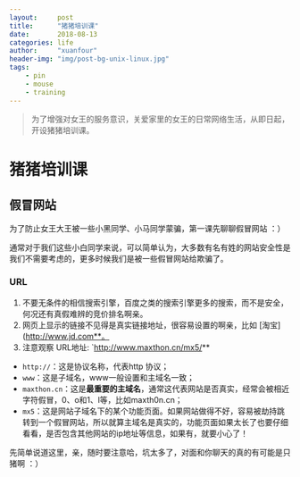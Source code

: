 ```yaml
---
layout:     post
title:      "猪猪培训课"
date:       2018-08-13
categories: life
author:     "xuanfour"
header-img: "img/post-bg-unix-linux.jpg"
tags:
    - pin
    - mouse
    - training
---
```


> 为了增强对女王的服务意识，关爱家里的女王的日常网络生活，从即日起，开设猪猪培训课。

# 猪猪培训课

## 假冒网站

为了防止女王大王被一些小黑同学、小马同学蒙骗，第一课先聊聊假冒网站 ：）

通常对于我们这些小白同学来说，可以简单认为，大多数有名有姓的网站安全性是我们不需要考虑的，更多时候我们是被一些假冒网站给欺骗了。

### URL

1. 不要无条件的相信搜索引擎，百度之类的搜索引擎更多的搜索，而不是安全，何况还有真假难辨的竞价排名啊亲。
2. 网页上显示的链接不见得是真实链接地址，很容易设置的啊亲，比如 [淘宝](http://www.jd.com**。
3. 注意观察 URL地址: `http://www.maxthon.cn/mx5/**
  * `http://`：这是协议名称，代表http 协议；
  * `www`：这是子域名，www一般设置和主域名一致；
  * `maxthon.cn`：这是**最重要的主域名**，通常这代表网站是否真实，经常会被相近字符假冒，0、o和1、l等，比如maxth0n.cn；
  * `mx5`：这是网站子域名下的某个功能页面。如果网站做得不好，容易被劫持跳转到一个假冒网站，所以就算主域名是真实的，功能页面如果太长了也要仔细看看，是否包含其他网站的ip地址等信息，如果有，就要小心了！

先简单说道这里，亲，随时要注意哈，坑太多了，对面和你聊天的真的有可能是只猪啊 ：）
